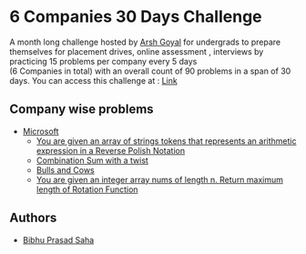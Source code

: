 
# 6 Companies 30 Days Challenge
A month long challenge hosted by [Arsh Goyal](https://youtu.be/QUnaBYKQkZU)
for undergrads to prepare themselves for placement drives, online assessment
, interviews by practicing 15 problems per company every 5 days     
(6 Companies in total) with an overall count of 90 problems in a span of 30 days.
You can access this challenge at : [Link](https://docs.google.com/document/d/1jkVKWPcOAE2Xjt7GFLV-M8N50HygZpWcO26REFa7dZM/preview?pru=AAABhZGhOrI*slltMOW8aX4HlWYMtA2iEA)





## Company wise problems

- [Microsoft](https://github.com/Bibs24/6Company30Days/tree/main/Microsoft)
  * [You are given an array of strings tokens that represents an arithmetic expression in a Reverse Polish Notation](https://github.com/Bibs24/6Company30Days/tree/main/Microsoft/1-ReversePolishNotation)
  * [Combination Sum with a twist](https://github.com/Bibs24/6Company30Days/tree/main/Microsoft/2-CombinationSumTwist)
  * [Bulls and Cows](https://github.com/Bibs24/6Company30Days/tree/main/Microsoft/3-BullsAndCows)
  * [You are given an integer array nums of length n. Return maximum length of Rotation Function](https://github.com/Bibs24/6Company30Days/tree/main/Microsoft/4-RotateFunction)
  
  
## Authors
- [Bibhu Prasad Saha](https://www.linkedin.com/in/bibhu24)

